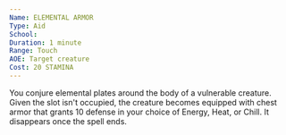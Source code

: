 ```yaml
---
Name: ELEMENTAL ARMOR
Type: Aid
School: 
Duration: 1 minute 
Range: Touch 
AOE: Target creature
Cost: 20 STAMINA
---
```

You conjure elemental plates around the body of a vulnerable creature. Given the slot isn't occupied, the creature becomes equipped with chest armor that grants 10 defense in your choice of Energy, Heat, or Chill. It disappears once the spell ends.